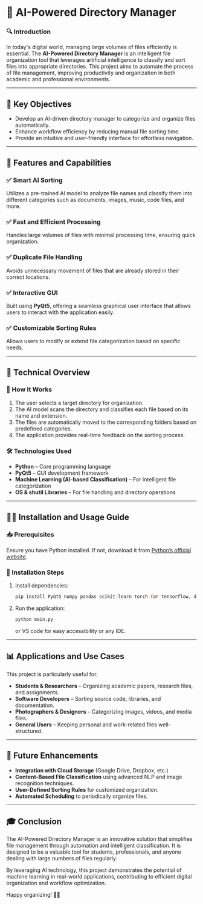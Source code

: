 # 📂 AI-Powered Directory Manager

### 🔍 Introduction
In today's digital world, managing large volumes of files efficiently is essential. The **AI-Powered Directory Manager** is an intelligent file organization tool that leverages artificial intelligence to classify and sort files into appropriate directories. This project aims to automate the process of file management, improving productivity and organization in both academic and professional environments.

---

## 🧐 Key Objectives
- Develop an AI-driven directory manager to categorize and organize files automatically.
- Enhance workflow efficiency by reducing manual file sorting time.
- Provide an intuitive and user-friendly interface for effortless navigation.

---

## 🚀 Features and Capabilities
### ✅ Smart AI Sorting
Utilizes a pre-trained AI model to analyze file names and classify them into different categories such as documents, images, music, code files, and more.

### ✅ Fast and Efficient Processing
Handles large volumes of files with minimal processing time, ensuring quick organization.

### ✅ Duplicate File Handling
Avoids unnecessary movement of files that are already stored in their correct locations.

### ✅ Interactive GUI
Built using **PyQt5**, offering a seamless graphical user interface that allows users to interact with the application easily.

### ✅ Customizable Sorting Rules
Allows users to modify or extend file categorization based on specific needs.

---

## 🔧 Technical Overview
### 📂 How It Works
1. The user selects a target directory for organization.
2. The AI model scans the directory and classifies each file based on its name and extension.
3. The files are automatically moved to the corresponding folders based on predefined categories.
4. The application provides real-time feedback on the sorting process.

### 🛠️ Technologies Used
- **Python** – Core programming language
- **PyQt5** – GUI development framework
- **Machine Learning (AI-based Classification)** – For intelligent file categorization
- **OS & shutil Libraries** – For file handling and directory operations

---

## 🏃‍♂️ Installation and Usage Guide
### 📥 Prerequisites
Ensure you have Python installed. If not, download it from [Python’s official website](https://www.python.org/downloads/).

### 📌 Installation Steps
1. Install dependencies:
   ```sh
   pip install PyQt5 numpy pandas scikit-learn torch (or tensorflow, depending on the AI model) os shutil
   ```
2. Run the application:
   ```sh
   python main.py
   ```
   or VS code for easy accessibility or any IDE.

---

## 📊 Applications and Use Cases
This project is particularly useful for:
- **Students & Researchers** – Organizing academic papers, research files, and assignments.
- **Software Developers** – Sorting source code, libraries, and documentation.
- **Photographers & Designers** – Categorizing images, videos, and media files.
- **General Users** – Keeping personal and work-related files well-structured.

---

## 🤖 Future Enhancements
- **Integration with Cloud Storage** (Google Drive, Dropbox, etc.)
- **Content-Based File Classification** using advanced NLP and image recognition techniques.
- **User-Defined Sorting Rules** for customized organization.
- **Automated Scheduling** to periodically organize files.

---

## 🎓 Conclusion
The AI-Powered Directory Manager is an innovative solution that simplifies file management through automation and intelligent classification. It is designed to be a valuable tool for students, professionals, and anyone dealing with large numbers of files regularly.

By leveraging AI technology, this project demonstrates the potential of machine learning in real-world applications, contributing to efficient digital organization and workflow optimization.

Happy organizing! 📂🎉

